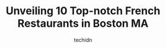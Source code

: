 ---
layout: ampstory
image: https://i0.wp.com/www.depkes.org/wp-content/uploads/2023/06/french-restaurants-0-in-boston-ma-1685761760.jpeg?resize=640,853
author: techidn
featured: false
description: Discover the impressive array of French Restaurants options in Boston MA, where you can find 10 of the largest French Restaurants establishments in the area. From renowned classics to hidden
title: Unveiling 10 Top-notch French Restaurants in Boston MA
cover:
   title: Unveiling 10 Top-notch French Restaurants in Boston MA
   subtitle: Rickpate
   background: https://www.depkes.org/wp-content/uploads/2023/06/french-restaurants-0-in-boston-ma-1685761760.jpeg

pages: 
 - layout: thirds
   top: <h1>#1 Ma Maison</h1>
   bottom: "<p>I simply love dining at Ma Maison. The staff members are always warm, personable and truly professional at their craft. They are extremely knowledgeable about the menu an</p>"
   background: https://www.depkes.org/wp-content/uploads/2023/06/french-restaurants-1-in-boston-ma-1685761760.jpeg
   backgroundblur: true
 - layout: thirds
   top: <h1>#2 Bistro du Midi</h1>
   bottom: "<p>Excellent food and service.  We had the oyster collection and the octopus to start and both were delicious.  For our mains we had the finger filet and the bouillabaisse. </p>"
   background: https://www.depkes.org/wp-content/uploads/2023/06/french-restaurants-2-in-boston-ma-1685761761.jpeg
   cta:
      link: https://www.depkes.org/blog/unveiling-10-top-notch-french-restaurants-in-boston-ma/
      text: Unveiling 10 Top-notch French Restaurants in Boston MA
 - layout: thirds
   top: <h1>#3 La Voile</h1>
   bottom: "<p>261 Newbury St, Boston, MA 02116, United States</p>"
   background: https://www.depkes.org/wp-content/uploads/2023/06/french-restaurants-3-in-boston-ma-1685761762.jpeg
   cta:
      link: https://www.depkes.org/blog/unveiling-10-top-notch-french-restaurants-in-boston-ma/
      text: Unveiling 10 Top-notch French Restaurants in Boston MA
 - layout: thirds
   top: <h1>#4 Aquitaine</h1>
   bottom: "<p>569 Tremont St, Boston, MA 02118, United States</p>"
   background: https://images.unsplash.com/photo-1618005182384-a83a8bd57fbe?ixlib=rb-4.0.3&ixid=MnwxMjA3fDB8MHxwaG90by1wYWdlfHx8fGVufDB8fHx8&auto=format&fit=crop&w=640&h=853&q=80
   cta:
      link: https://www.depkes.org/blog/unveiling-10-top-notch-french-restaurants-in-boston-ma/
      text: Unveiling 10 Top-notch French Restaurants in Boston MA
 - layout: thirds
   top: <h1>#5 Petit Robert Bistro</h1>
   bottom: "<p>02118, 480 Columbus Ave, Boston, MA 02118, United States</p>"
   background: https://images.unsplash.com/photo-1509114397022-ed747cca3f65?ixlib=rb-4.0.3&ixid=MnwxMjA3fDB8MHxwaG90by1wYWdlfHx8fGVufDB8fHx8&auto=format&fit=crop&w=640&h=853&q=80
   cta:
      link: https://www.depkes.org/blog/unveiling-10-top-notch-french-restaurants-in-boston-ma/
      text: Unveiling 10 Top-notch French Restaurants in Boston MA
 - layout: thirds
   top: <h1>#6 Deuxave</h1>
   bottom: "<p>371 Commonwealth Ave, Boston, MA 02115, United States</p>"
   background: https://images.unsplash.com/photo-1462556791646-c201b8241a94?ixlib=rb-4.0.3&ixid=MnwxMjA3fDB8MHxwaG90by1wYWdlfHx8fGVufDB8fHx8&auto=format&fit=crop&w=640&h=853&q=80
   cta:
      link: https://www.depkes.org/blog/unveiling-10-top-notch-french-restaurants-in-boston-ma/
      text: Unveiling 10 Top-notch French Restaurants in Boston MA
 - layout: thirds
   top: <h1>#7 No.9 Park</h1>
   bottom: "<p>9 Park St Pl, Boston, MA 02108, United States</p>"
   background: https://images.unsplash.com/photo-1536745287225-21d689278fd1?ixlib=rb-4.0.3&ixid=MnwxMjA3fDB8MHxwaG90by1wYWdlfHx8fGVufDB8fHx8&auto=format&fit=crop&w=640&h=853&q=80
   cta:
      link: https://www.depkes.org/blog/unveiling-10-top-notch-french-restaurants-in-boston-ma/
      text: Unveiling 10 Top-notch French Restaurants in Boston MA
 - layout: thirds
   middle: Continue reading...
   background: https://images.unsplash.com/photo-1599422314077-f4dfdaa4cd09?ixlib=rb-4.0.3&ixid=MnwxMjA3fDB8MHxwaG90by1wYWdlfHx8fGVufDB8fHx8&auto=format&fit=crop&w=640&h=853&q=80
   cta:
      link: https://www.depkes.org/blog/unveiling-10-top-notch-french-restaurants-in-boston-ma/
      text: Unveiling 10 Top-notch French Restaurants in Boston MA
      
---
